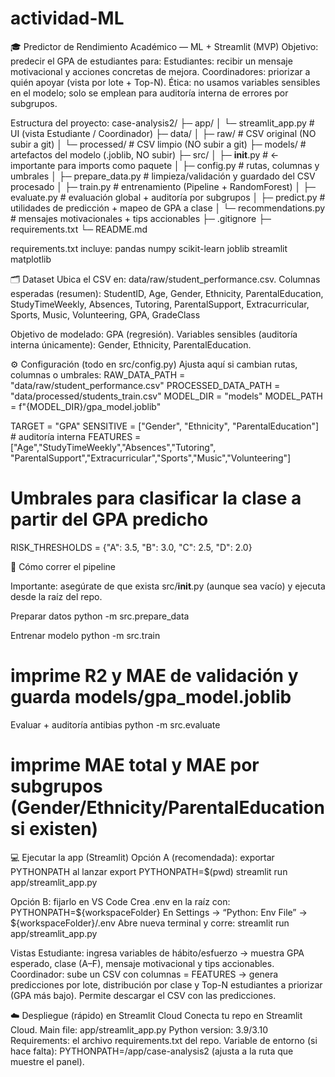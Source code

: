 # actividad-ML

🎓 Predictor de Rendimiento Académico — ML + Streamlit (MVP)
Objetivo: predecir el GPA de estudiantes para:
Estudiantes: recibir un mensaje motivacional y acciones concretas de mejora.
Coordinadores: priorizar a quién apoyar (vista por lote + Top-N).
Ética: no usamos variables sensibles en el modelo; solo se emplean para auditoría interna de errores por subgrupos.

Estructura del proyecto:
case-analysis2/
├─ app/
│  └─ streamlit_app.py          # UI (vista Estudiante / Coordinador)
├─ data/
│  ├─ raw/                      # CSV original (NO subir a git)
│  └─ processed/                # CSV limpio (NO subir a git)
├─ models/                      # artefactos del modelo (.joblib, NO subir)
├─ src/
│  ├─ __init__.py               # ← importante para imports como paquete
│  ├─ config.py                 # rutas, columnas y umbrales
│  ├─ prepare_data.py           # limpieza/validación y guardado del CSV procesado
│  ├─ train.py                  # entrenamiento (Pipeline + RandomForest)
│  ├─ evaluate.py               # evaluación global + auditoría por subgrupos
│  ├─ predict.py                # utilidades de predicción + mapeo de GPA a clase
│  └─ recommendations.py        # mensajes motivacionales + tips accionables
├─ .gitignore
├─ requirements.txt
└─ README.md

requirements.txt incluye:
pandas
numpy
scikit-learn
joblib
streamlit
matplotlib


🗂️ Dataset
Ubica el CSV en: data/raw/student_performance.csv.
Columnas esperadas (resumen):
StudentID, Age, Gender, Ethnicity, ParentalEducation, StudyTimeWeekly, Absences, Tutoring, ParentalSupport, Extracurricular, Sports, Music, Volunteering, GPA, GradeClass

Objetivo de modelado: GPA (regresión).
Variables sensibles (auditoría interna únicamente): Gender, Ethnicity, ParentalEducation.

⚙️ Configuración (todo en src/config.py)
Ajusta aquí si cambian rutas, columnas o umbrales:
RAW_DATA_PATH        = "data/raw/student_performance.csv"
PROCESSED_DATA_PATH  = "data/processed/students_train.csv"
MODEL_DIR            = "models"
MODEL_PATH           = f"{MODEL_DIR}/gpa_model.joblib"

TARGET     = "GPA"
SENSITIVE  = ["Gender", "Ethnicity", "ParentalEducation"]   # auditoría interna
FEATURES   = ["Age","StudyTimeWeekly","Absences","Tutoring",
              "ParentalSupport","Extracurricular","Sports","Music","Volunteering"]

# Umbrales para clasificar la clase a partir del GPA predicho
RISK_THRESHOLDS = {"A": 3.5, "B": 3.0, "C": 2.5, "D": 2.0}


🚀 Cómo correr el pipeline

Importante: asegúrate de que exista src/__init__.py (aunque sea vacío)
y ejecuta desde la raíz del repo.

Preparar datos
python -m src.prepare_data

Entrenar modelo
python -m src.train
# imprime R2 y MAE de validación y guarda models/gpa_model.joblib


Evaluar + auditoría antibias
python -m src.evaluate
# imprime MAE total y MAE por subgrupos (Gender/Ethnicity/ParentalEducation si existen)

💻 Ejecutar la app (Streamlit)
Opción A (recomendada): exportar PYTHONPATH al lanzar
export PYTHONPATH=$(pwd)
streamlit run app/streamlit_app.py

Opción B: fijarlo en VS Code
Crea .env en la raíz con: PYTHONPATH=${workspaceFolder}
En Settings → “Python: Env File” → ${workspaceFolder}/.env
Abre nueva terminal y corre: streamlit run app/streamlit_app.py

Vistas
Estudiante: ingresa variables de hábito/esfuerzo →
muestra GPA esperado, clase (A–F), mensaje motivacional y tips accionables.
Coordinador: sube un CSV con columnas = FEATURES →
genera predicciones por lote, distribución por clase y Top-N estudiantes a priorizar (GPA más bajo).
Permite descargar el CSV con las predicciones.

☁️ Despliegue (rápido) en Streamlit Cloud
Conecta tu repo en Streamlit Cloud.
Main file: app/streamlit_app.py
Python version: 3.9/3.10
Requirements: el archivo requirements.txt del repo.
Variable de entorno (si hace falta): PYTHONPATH=/app/case-analysis2 (ajusta a la ruta que muestre el panel).

